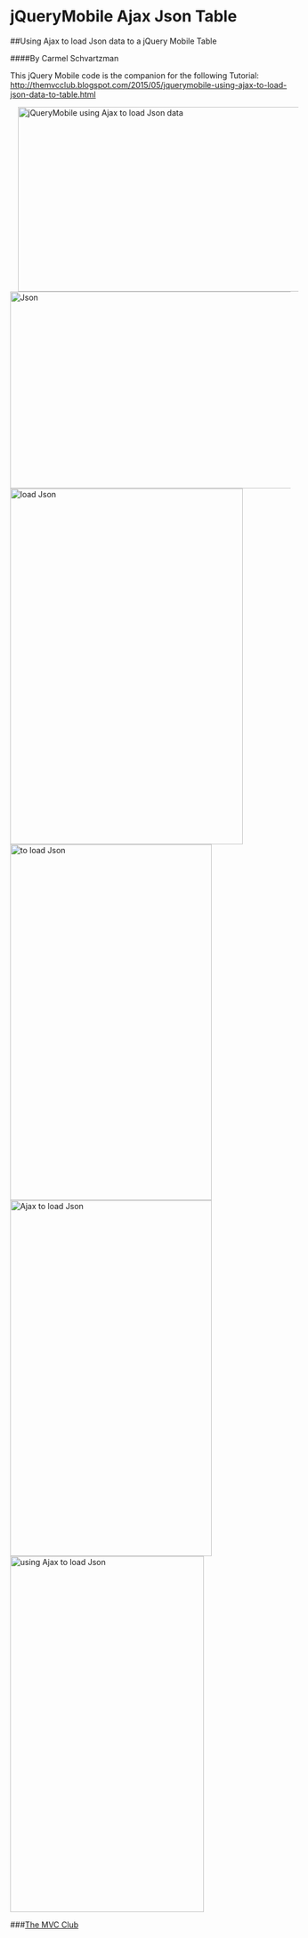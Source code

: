 # jQueryMobile Ajax Json Table
##Using Ajax to load Json data to a jQuery Mobile Table

####By Carmel Schvartzman

This jQuery Mobile code is the companion for the following Tutorial:
 http://themvcclub.blogspot.com/2015/05/jquerymobile-using-ajax-to-load-json-data-to-table.html

<a href="http://themvcclub.blogspot.com/2015/05/jquerymobile-using-ajax-to-load-json-data-to-table.html" imageanchor="1" target="_self" style="margin-left: 1em; margin-right: 1em;">

 <img alt="jQueryMobile using  Ajax  to load Json data       " border="0" height="332" src="http://1.bp.blogspot.com/-HsOx3ZRKxU8/VVnNeWH7ocI/AAAAAAAAKy4/DhuD4Wva9B0/s540/1.png" width="540" />
 
 <img alt="Json        " border="0" height="354" src="http://1.bp.blogspot.com/-ZeDZ40pzCYg/VVnNgdX3e-I/AAAAAAAAKzM/wELLrk6YbVw/s540/2.png" width="540" />
 
 <img alt="load Json        " border="0" height="640" src="http://3.bp.blogspot.com/-9OtuaKdCLFA/VVnNhROdJ3I/AAAAAAAAKzY/g5ryXMABSzc/s640/3.png" width="418" />
 
 
 
 <img alt="to load Json        " border="0" height="640" src="http://4.bp.blogspot.com/-N47xdv8lcdg/VVnNh5bcZ7I/AAAAAAAAKzg/8jNQVtVjoQY/s640/4.png" width="362" />
 
 
 
 <img alt="  Ajax  to load Json        " border="0" height="640" src="http://4.bp.blogspot.com/-6gPQ-O_jgBU/VVnNiHfu52I/AAAAAAAAKzk/TaqtsPuJRs0/s640/5.png" width="362" />
 
 <img alt="using  Ajax  to load Json        " border="0" height="640" src="http://3.bp.blogspot.com/-JpEjiu2UovI/VVnNibO-fvI/AAAAAAAAKzo/S1047nF1aVk/s640/6.png" width="348" />
 
 

</a>

###<a href="http://themvcclub.blogspot.com/"   target="_new"  >The MVC Club</a>


